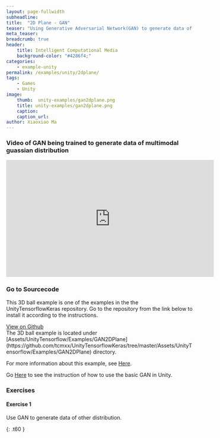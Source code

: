 ```yaml
---
layout: page-fullwidth
subheadline: 
title:  "2D Plane - GAN"
teaser: "Using Generative Adversarial Network(GAN) to generate data of multimodal guassian distribution on a 2D plane."
meta_teaser: 
breadcrumb: true
header:
    title: Intelligent Computational Media
    background-color: "#4286f4;"
categories:
    - example-unity
permalink: /examples/unity/2dplane/
tags:
    - Games
    - Unity
image:
    thumb:  unity-examples/gan2dplane.png
    title: unity-examples/gan2dplane.png
    caption: 
    caption_url: 
author: Xiaoxiao Ma
---
```


### Video of GAN being trained to generate data of multimodal guassian distribution

<div class="row text-center">
	<iframe width="560" height="315" src="https://www.youtube.com/embed/S1LT1-8_ul0" frameborder="0" allow="autoplay; encrypted-media" allowfullscreen></iframe>
</div><!-- /.row -->

### Go to Sourcecode
This 3D ball example is one of the examples in the the UnityTensorflowKeras repository. Go to the repository from the link below to install it according to the instructions. 
<div class="row">
    <div class="medium-6 columns t10">
	  <a class = "radius button small" target="_blank" href = "https://github.com/tcmxx/UnityTensorflowKeras" >View on Github</a>
    </div>
</div><!-- /.row -->
The 3D ball example is located under [Assets/UnityTensorflow/Examples/GAN2DPlane](https://github.com/tcmxx/UnityTensorflowKeras/tree/master/Assets/UnityTensorflow/Examples/GAN2DPlane) directory.

For more information about this example, see [Here](https://github.com/tcmxx/UnityTensorflowKeras/blob/master/Documents/ExamplesList.md#gan2dplane).

Go [Here](https://github.com/tcmxx/UnityTensorflowKeras/blob/master/Documents/Training-GAN.md) to see the instruction of how to use the basic GAN in Unity.



### Exercises
#### Exercise 1
Use GAN to generate data of other distribution.


{: .t60 }
<!--
<div id="bottom" class="row t30">
    <div class="small-12 columns">
       {% include next-previous-post-in-category %}
    </div>
</div>
-->

